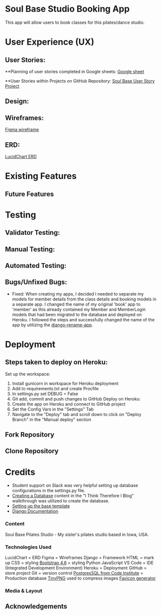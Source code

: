 # Soul Base Studio Booking App

This app will allow users to book classes for this pilates/dance studio.


# User Experience (UX)

## User Stories:
**Planning of user stories completed in Google sheets:
[Google sheet](https://docs.google.com/spreadsheets/d/13gqPIhIq3JW8bj4yZG445GtfKLTm_jc08hKC8qQwt5g/edit?usp=sharing)

**User Stories within Projects on GitHub Repository:
[Soul Base User Story Project](https://github.com/users/morganoleary/projects/4/views/1)

## Design:

## Wireframes:
[Figma wireframe](https://www.figma.com/file/XGDgyLpX0MTIs4UjGJEWSk/Studio-Booking-Site?type=design&node-id=0%3A1&mode=design&t=AFRhMGkel6QpeZO6-1)

## ERD:
[LucidChart ERD](https://lucid.app/lucidchart/e9b3c27f-07d4-4026-b261-0147bd63587b/edit?viewport_loc=-990%2C-136%2C2368%2C1186%2C0_0&invitationId=inv_e64b0370-8313-4ba3-ae26-527c2fb98352)

# Existing Features

## Future Features

# Testing

## Validator Testing:

## Manual Testing:

## Automated Testing:

## Bugs/Unfixed Bugs:
- Fixed: When creating my apps, I decided I needed to separate my models for member details from the class details and booking models in a separate app. I changed the name of my original 'book' app to 'member' as this already contained my Member and MemberLogin models that had been migrated to the database and deployed on Heroku. I followed the steps and successfully changed the name of the app by utilizing the [django-rename-app](https://github.com/odwyersoftware/django-rename-app?tab=readme-ov-file).

# Deployment

## Steps taken to deploy on Heroku:
Set up the workspace:
1. Install gunicorn in workspace for Heroku deployment
2. Add to requirements.txt and create Procfile
3. In settings.py set DEBUG = False
4. Git add, commit and push changes to GitHub
Deploy on Heroku:
5. Create the app on Heroku and connect to GitHub project
6. Set the Config Vars in the "Settings" Tab
7. Navigate to the "Deploy" tab and scroll down to click on "Deploy Branch" in the "Manual deploy" section

## Fork Repository

## Clone Repository

# Credits
- Student support on Slack was very helpful setting up database configurations in the settings.py file.
- [Creating a Database](https://learn.codeinstitute.net/courses/course-v1:CodeInstitute+FSD101_WTS+2023_Q3/courseware/56a2da0940b4411d8a38c2b093a22c60/ed8c75412c784bbba17988f7efbe037b/?child=first) content in the "I Think Therefore I Blog" walkthrough was utilized to create the database. 
- [Setting up the base template](https://learn.codeinstitute.net/courses/course-v1:CodeInstitute+FSD101_WTS+2023_Q3/courseware/56a2da0940b4411d8a38c2b093a22c60/c592ed45498e440587b764e29891b2fc/?child=first)
- [Django Documentation](https://docs.djangoproject.com/en/5.0/)

### Content
Soul Base Pilates Studio - My sister's pilates studio based in Iowa, USA.

### Technologies Used
LucidChart = ERD
Figma = Wireframes
Django = Framework
HTML = mark up
CSS = styling
[Bootstrap 4.6](https://getbootstrap.com/docs/4.6/getting-started/download/) = styling
Python
JavaScript
VS Code = IDE (Integrated Development Environment)
Heroku = Deployment
GitHub = store project
Git = version control
[PostgresSQL from Code Institute](https://dbs.ci-dbs.net/) = Production database 
[TinyPNG](https://tinypng.com/) used to compress images
[Favicon generator](https://gauger.io/fonticon/)

### Media & Layout

## Acknowledgements
